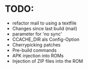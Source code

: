TODO:
=====
 - refactor mail to using a textfile
 - Changes since last build (mail)
 - parameter for 'no sync'
 - CCACHE_DIR als Config-Option
 - Cherrypicking patches
 - Pre-build commands
 - APK injection into ROMs
 - Injection of ZIP files into the ROM
